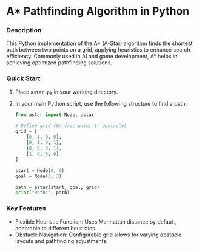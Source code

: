 # A* Pathfinding Algorithm in Python

### Description
This Python implementation of the A* (A-Star) algorithm finds the shortest path between two points on a grid, applying heuristics to enhance search efficiency. Commonly used in AI and game development, A* helps in achieving optimized pathfinding solutions.

### Quick Start
1. Place `astar.py` in your working directory.
2. In your main Python script, use the following structure to find a path:

   ```python
   from astar import Node, astar
   
   # Define grid (0: free path, 1: obstacle)
   grid = [
       [0, 1, 0, 0],
       [0, 1, 0, 1],
       [0, 0, 0, 1],
       [1, 0, 0, 0]
   ]
   
   start = Node(0, 0)
   goal = Node(3, 3)
   
   path = astar(start, goal, grid)
   print("Path:", path)
   ```

### Key Features
- Flexible Heuristic Function: Uses Manhattan distance by default, adaptable to different heuristics.
- Obstacle Navigation: Configurable grid allows for varying obstacle layouts and pathfinding adjustments.

